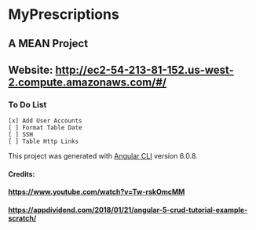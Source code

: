 # MyPrescriptions
  ## A MEAN Project
  ## Website: http://ec2-54-213-81-152.us-west-2.compute.amazonaws.com/#/
  
  ### To Do List
  
    [x] Add User Accounts
    [ ] Format Table Date
    [ ] SSH
    [ ] Table Http Links
    
    

This project was generated with [Angular CLI](https://github.com/angular/angular-cli) version 6.0.8.

#### Credits:
#### https://www.youtube.com/watch?v=Tw-rskOmcMM
#### https://appdividend.com/2018/01/21/angular-5-crud-tutorial-example-scratch/
